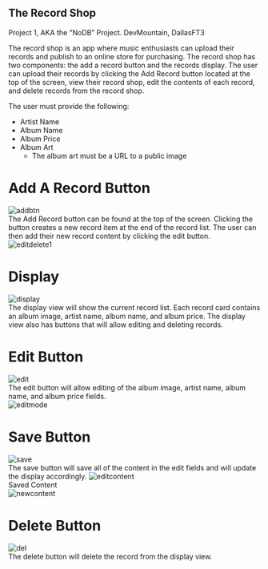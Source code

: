 ## The Record Shop
Project 1, AKA the “NoDB” Project. DevMountain, DallasFT3

The record shop is an app where music enthusiasts can upload their records and publish to an online store for purchasing. The record shop has two components: the add a record button and the records display. The user can upload their records by clicking the Add Record button located at the top of the screen, view their record shop, edit the contents of each record, and delete records from the record shop.

The user must provide the following:
* Artist Name
* Album Name
* Album Price
* Album Art
  * The album art must be a URL to a public image

# Add A Record Button <br>
![addbtn](https://github.com/XINEXPORT/record-shop/assets/40744735/c0013d19-1785-47c5-a218-d929b0f9a766) <br>
The Add Record button can be found at the top of the screen. Clicking the button creates a new record item at the end of the record list. The user can then add their new record content by clicking the edit button. <br>
![editdelete1](https://github.com/XINEXPORT/record-shop/assets/40744735/bf0349b2-c25f-4dbe-b14c-f32ac6ea99e6)


# Display <br>
![display](https://github.com/XINEXPORT/record-shop/assets/40744735/22e3d64a-6bc5-4b84-ba88-290fc09fe230) <br>
The display view will show the current record list. Each record card contains an album image, artist name, album name, and album price. The display view also has buttons that will allow editing and deleting records. <br>

# Edit Button <br>
![edit](https://github.com/XINEXPORT/record-shop/assets/40744735/d54ef6b3-ebc0-469d-ad97-42b87814f16d) <br>
The edit button will allow editing of the album image, artist name, album name, and album price fields. <br>
![editmode](https://github.com/XINEXPORT/record-shop/assets/40744735/67adbb37-abc1-4bd6-be16-2fc8b955ad34)

# Save Button <br>
![save](https://github.com/XINEXPORT/record-shop/assets/40744735/159faead-a750-4889-9023-af78dbaa42dc) <br>
The save button will save all of the content in the edit fields and will update the display accordingly.
![editcontent](https://github.com/XINEXPORT/record-shop/assets/40744735/25d310bf-8ca6-4be5-9b7b-70f78819336c) <br>
Saved Content <br>
![newcontent](https://github.com/XINEXPORT/record-shop/assets/40744735/c3639eff-6681-4a65-bffa-bf27ef1945be)

# Delete Button <br>
![del](https://github.com/XINEXPORT/record-shop/assets/40744735/a034265b-5ec3-4316-84bb-e9b6d598a2a3) <br>
The delete button will delete the record from the display view.





